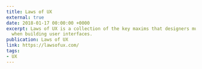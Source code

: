 ```yaml
---
title: Laws of UX
external: true
date: 2018-01-17 00:00:00 +0000
excerpt: Laws of UX is a collection of the key maxims that designers must consider
  when building user interfaces.
publication: Laws of UX
link: https://lawsofux.com/
tags:
- UX
---
```

